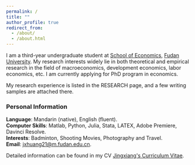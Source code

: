 ```yaml
---
permalink: /
title: ""
author_profile: true
redirect_from: 
  - /about/
  - /about.html
---
```


I am a third-year undergraduate student at [School of Economics](https://econ.fudan.edu.cn/), [Fudan University](https://www.fudan.edu.cn). My research interests widely lie in both theoretical and empirical research in the field of macroeconomics, development economics, labor economics, etc. I am currently applying for PhD program in economics.  

My research experience is listed in the RESEARCH page, and a few writing samples are attached there.


### Personal Information

**Language**: Mandarin (native), English (fluent).  
**Computer Skills**: Matlab, Python, Julia, Stata, LATEX, Adobe Premiere, Davinci Resolve.  
**Interests**: Badminton, Shooting Movies, Photography and Travel.  
**Email**: [jxhuang21@m.fudan.edu.cn](jxhuang21@m.fudan.edu.cn).

Detailed information can be found in my CV [Jingxiang's Curriculum Vitae](../assets/HJX_CV.pdf).